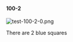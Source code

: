 #### 100-2
![test-100-2-0.png](https://github.com/lil-lab/nlvr/raw/master/nlvr/test/images/1/test-100-2-0.png "test-100-2-0.png")

There are 2 blue squares
